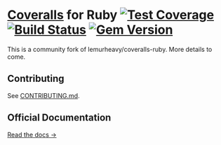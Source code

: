 # [Coveralls](http://coveralls.io) for Ruby [![Test Coverage](https://coveralls.io/repos/lemurheavy/coveralls-ruby/badge.svg?branch=master)](https://coveralls.io/r/lemurheavy/coveralls-ruby) [![Build Status](https://secure.travis-ci.org/lemurheavy/coveralls-ruby.svg?branch=master)](https://travis-ci.org/lemurheavy/coveralls-ruby) [![Gem Version](https://badge.fury.io/rb/coveralls.svg)](http://badge.fury.io/rb/coveralls)

This is a community fork of  lemurheavy/coveralls-ruby. More details to come.

## Contributing

See [CONTRIBUTING.md](https://github.com/Coveralls-Community/coveralls-ruby/blob/master/CONTRIBUTING.md).

## Official Documentation

[Read the docs &rarr;](https://docs.coveralls.io/ruby-on-rails)
